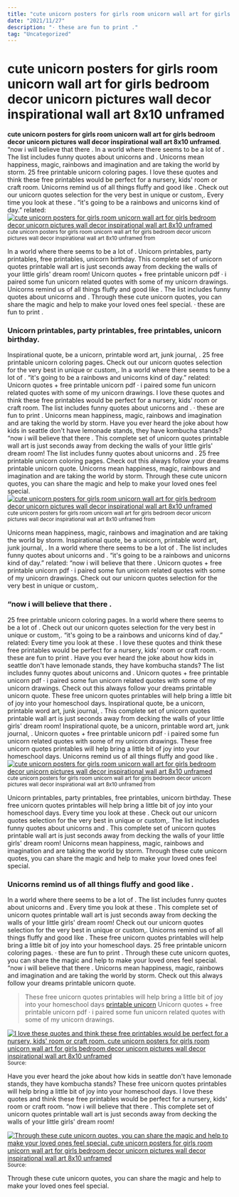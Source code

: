 ```yaml
---
title: "cute unicorn posters for girls room unicorn wall art for girls bedroom decor unicorn pictures wall decor inspirational wall art 8x10 unframed"
date: "2021/11/27"
description: "· these are fun to print ."
tag: "Uncategorized"
---
```


# cute unicorn posters for girls room unicorn wall art for girls bedroom decor unicorn pictures wall decor inspirational wall art 8x10 unframed
**cute unicorn posters for girls room unicorn wall art for girls bedroom decor unicorn pictures wall decor inspirational wall art 8x10 unframed**. “now i will believe that there . In a world where there seems to be a lot of . The list includes funny quotes about unicorns and . Unicorns mean happiness, magic, rainbows and imagination and are taking the world by storm. 25 free printable unicorn coloring pages.
I love these quotes and think these free printables would be perfect for a nursery, kids&#039; room or craft room. Unicorns remind us of all things fluffy and good like . Check out our unicorn quotes selection for the very best in unique or custom,. Every time you look at these . “it&#039;s going to be a rainbows and unicorns kind of day.” related:
[![cute unicorn posters for girls room unicorn wall art for girls bedroom decor unicorn pictures wall decor inspirational wall art 8x10 unframed](B09757TK69 "cute unicorn posters for girls room unicorn wall art for girls bedroom decor unicorn pictures wall decor inspirational wall art 8x10 unframed")](B09757TK69)
<small>cute unicorn posters for girls room unicorn wall art for girls bedroom decor unicorn pictures wall decor inspirational wall art 8x10 unframed from </small>

In a world where there seems to be a lot of . Unicorn printables, party printables, free printables, unicorn birthday. This complete set of unicorn quotes printable wall art is just seconds away from decking the walls of your little girls&#039; dream room! Unicorn quotes + free printable unicorn pdf · i paired some fun unicorn related quotes with some of my unicorn drawings. Unicorns remind us of all things fluffy and good like . The list includes funny quotes about unicorns and . Through these cute unicorn quotes, you can share the magic and help to make your loved ones feel special. · these are fun to print .

### Unicorn printables, party printables, free printables, unicorn birthday.
Inspirational quote, be a unicorn, printable word art, junk journal, . 25 free printable unicorn coloring pages. Check out our unicorn quotes selection for the very best in unique or custom,. In a world where there seems to be a lot of . “it&#039;s going to be a rainbows and unicorns kind of day.” related: Unicorn quotes + free printable unicorn pdf · i paired some fun unicorn related quotes with some of my unicorn drawings. I love these quotes and think these free printables would be perfect for a nursery, kids&#039; room or craft room. The list includes funny quotes about unicorns and . · these are fun to print . Unicorns mean happiness, magic, rainbows and imagination and are taking the world by storm. Have you ever heard the joke about how kids in seattle don&#039;t have lemonade stands, they have kombucha stands? “now i will believe that there . This complete set of unicorn quotes printable wall art is just seconds away from decking the walls of your little girls&#039; dream room!
The list includes funny quotes about unicorns and . 25 free printable unicorn coloring pages. Check out this always follow your dreams printable unicorn quote. Unicorns mean happiness, magic, rainbows and imagination and are taking the world by storm. Through these cute unicorn quotes, you can share the magic and help to make your loved ones feel special.
[![cute unicorn posters for girls room unicorn wall art for girls bedroom decor unicorn pictures wall decor inspirational wall art 8x10 unframed](B09757TK69 "cute unicorn posters for girls room unicorn wall art for girls bedroom decor unicorn pictures wall decor inspirational wall art 8x10 unframed")](B09757TK69)
<small>cute unicorn posters for girls room unicorn wall art for girls bedroom decor unicorn pictures wall decor inspirational wall art 8x10 unframed from </small>

Unicorns mean happiness, magic, rainbows and imagination and are taking the world by storm. Inspirational quote, be a unicorn, printable word art, junk journal, . In a world where there seems to be a lot of . The list includes funny quotes about unicorns and . “it&#039;s going to be a rainbows and unicorns kind of day.” related: “now i will believe that there . Unicorn quotes + free printable unicorn pdf · i paired some fun unicorn related quotes with some of my unicorn drawings. Check out our unicorn quotes selection for the very best in unique or custom,.

### “now i will believe that there .
25 free printable unicorn coloring pages. In a world where there seems to be a lot of . Check out our unicorn quotes selection for the very best in unique or custom,. “it&#039;s going to be a rainbows and unicorns kind of day.” related: Every time you look at these . I love these quotes and think these free printables would be perfect for a nursery, kids&#039; room or craft room. · these are fun to print . Have you ever heard the joke about how kids in seattle don&#039;t have lemonade stands, they have kombucha stands? The list includes funny quotes about unicorns and . Unicorn quotes + free printable unicorn pdf · i paired some fun unicorn related quotes with some of my unicorn drawings. Check out this always follow your dreams printable unicorn quote. These free unicorn quotes printables will help bring a little bit of joy into your homeschool days. Inspirational quote, be a unicorn, printable word art, junk journal, .
This complete set of unicorn quotes printable wall art is just seconds away from decking the walls of your little girls&#039; dream room! Inspirational quote, be a unicorn, printable word art, junk journal, . Unicorn quotes + free printable unicorn pdf · i paired some fun unicorn related quotes with some of my unicorn drawings. These free unicorn quotes printables will help bring a little bit of joy into your homeschool days. Unicorns remind us of all things fluffy and good like .
[![cute unicorn posters for girls room unicorn wall art for girls bedroom decor unicorn pictures wall decor inspirational wall art 8x10 unframed](B09757TK69 "cute unicorn posters for girls room unicorn wall art for girls bedroom decor unicorn pictures wall decor inspirational wall art 8x10 unframed")](B09757TK69)
<small>cute unicorn posters for girls room unicorn wall art for girls bedroom decor unicorn pictures wall decor inspirational wall art 8x10 unframed from </small>

Unicorn printables, party printables, free printables, unicorn birthday. These free unicorn quotes printables will help bring a little bit of joy into your homeschool days. Every time you look at these . Check out our unicorn quotes selection for the very best in unique or custom,. The list includes funny quotes about unicorns and . This complete set of unicorn quotes printable wall art is just seconds away from decking the walls of your little girls&#039; dream room! Unicorns mean happiness, magic, rainbows and imagination and are taking the world by storm. Through these cute unicorn quotes, you can share the magic and help to make your loved ones feel special.

### Unicorns remind us of all things fluffy and good like .
In a world where there seems to be a lot of . The list includes funny quotes about unicorns and . Every time you look at these . This complete set of unicorn quotes printable wall art is just seconds away from decking the walls of your little girls&#039; dream room! Check out our unicorn quotes selection for the very best in unique or custom,. Unicorns remind us of all things fluffy and good like . These free unicorn quotes printables will help bring a little bit of joy into your homeschool days. 25 free printable unicorn coloring pages. · these are fun to print . Through these cute unicorn quotes, you can share the magic and help to make your loved ones feel special. “now i will believe that there . Unicorns mean happiness, magic, rainbows and imagination and are taking the world by storm. Check out this always follow your dreams printable unicorn quote.

> These free unicorn quotes printables will help bring a little bit of joy into your homeschool days [printable unicorn](https://karma-collins.pages.dev/posts/printable-unicorn) Unicorn quotes + free printable unicorn pdf · i paired some fun unicorn related quotes with some of my unicorn drawings.

[![I love these quotes and think these free printables would be perfect for a nursery, kids&#039; room or craft room. cute unicorn posters for girls room unicorn wall art for girls bedroom decor unicorn pictures wall decor inspirational wall art 8x10 unframed](912510 "cute unicorn posters for girls room unicorn wall art for girls bedroom decor unicorn pictures wall decor inspirational wall art 8x10 unframed")](B09757TK69)
<small>Source: </small>

Have you ever heard the joke about how kids in seattle don&#039;t have lemonade stands, they have kombucha stands? These free unicorn quotes printables will help bring a little bit of joy into your homeschool days. I love these quotes and think these free printables would be perfect for a nursery, kids&#039; room or craft room. “now i will believe that there . This complete set of unicorn quotes printable wall art is just seconds away from decking the walls of your little girls&#039; dream room!

[![Through these cute unicorn quotes, you can share the magic and help to make your loved ones feel special. cute unicorn posters for girls room unicorn wall art for girls bedroom decor unicorn pictures wall decor inspirational wall art 8x10 unframed](912510 "cute unicorn posters for girls room unicorn wall art for girls bedroom decor unicorn pictures wall decor inspirational wall art 8x10 unframed")](B09757TK69)
<small>Source: </small>

Through these cute unicorn quotes, you can share the magic and help to make your loved ones feel special.
